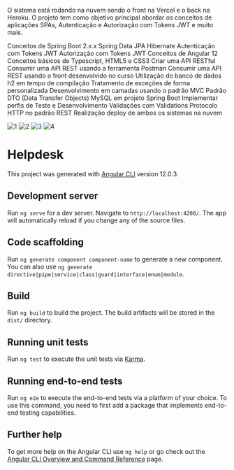 O sistema está rodando na nuvem sendo o front na Vercel e o back na Heroku.
O projeto tem como objetivo principal abordar os conceitos de aplicações SPAs, Autenticação e Autorização com Tokens JWT e muito mais.

Conceitos de Spring Boot 2.x.x
Spring Data JPA
Hibernate
Autenticação com Tokens JWT
Autorização com Tokens JWT
Conceitos de Angular 12
Conceitos básicos de Typescript, HTML5 e CSS3
Criar uma API RESTful
Consumir uma API REST usando a ferramenta Postman
Consumir uma API REST usando o front desenvolvido no curso
Utilização do banco de dados h2 em tempo de compilação
Tratamento de exceções de forma personalizada
Desenvolvimento em camadas usando o padrão MVC
Padrão DTO (Data Transfer Objects)
MySQL em projeto Spring Boot
Implementar perfis de Teste e Desenvolvimento
Validações com Validations
Protocolo HTTP no padrão REST
Realização deploy de ambos os sistemas na nuvem

![1](https://user-images.githubusercontent.com/11077068/169576933-2c45e8c3-7f45-4d14-a129-358170474882.png)
![2](https://user-images.githubusercontent.com/11077068/169576944-993c4d91-701f-48fa-8ca5-8f092e145fef.png)
![3](https://user-images.githubusercontent.com/11077068/169576947-f4290414-2085-495e-827a-da3c1c819dbb.png)
![4](https://user-images.githubusercontent.com/11077068/169576949-964ba4ab-f462-48e7-96ed-3d1bf0e3c2d5.png)


# Helpdesk

This project was generated with [Angular CLI](https://github.com/angular/angular-cli) version 12.0.3.

## Development server

Run `ng serve` for a dev server. Navigate to `http://localhost:4200/`. The app will automatically reload if you change any of the source files.

## Code scaffolding

Run `ng generate component component-name` to generate a new component. You can also use `ng generate directive|pipe|service|class|guard|interface|enum|module`.

## Build

Run `ng build` to build the project. The build artifacts will be stored in the `dist/` directory.

## Running unit tests

Run `ng test` to execute the unit tests via [Karma](https://karma-runner.github.io).

## Running end-to-end tests

Run `ng e2e` to execute the end-to-end tests via a platform of your choice. To use this command, you need to first add a package that implements end-to-end testing capabilities.

## Further help

To get more help on the Angular CLI use `ng help` or go check out the [Angular CLI Overview and Command Reference](https://angular.io/cli) page.
